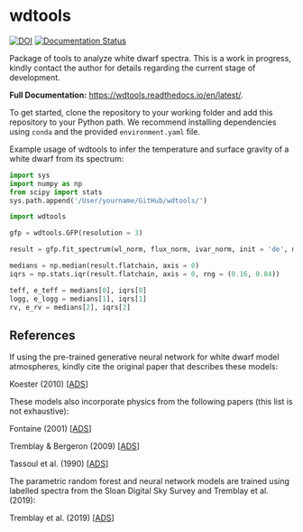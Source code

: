 # wdtools

[![DOI](https://zenodo.org/badge/DOI/10.5281/zenodo.3828007.svg)](https://doi.org/10.5281/zenodo.3828007)
[![Documentation Status](https://readthedocs.org/projects/wdtools/badge/?version=latest)](https://wdtools.readthedocs.io/en/latest/?badge=latest)

Package of tools to analyze white dwarf spectra. This is a work in progress, kindly contact the author for details regarding the current stage of development. 

**Full Documentation:** https://wdtools.readthedocs.io/en/latest/. 

To get started, clone the repository to your working folder and add this repository to your Python path. We recommend installing dependencies using ``conda`` and the provided ``environment.yaml`` file. 

Example usage of wdtools to infer the temperature and surface gravity of a white dwarf from its spectrum:

``` python
import sys
import numpy as np
from scipy import stats
sys.path.append('/User/yourname/GitHub/wdtools/')

import wdtools

gfp = wdtools.GFP(resolution = 3)

result = gfp.fit_spectrum(wl_norm, flux_norm, ivar_norm, init = 'de', make_plot = True)

medians = np.median(result.flatchain, axis = 0)
iqrs = np.stats.iqr(result.flatchain, axis = 0, rng = (0.16, 0.84))

teff, e_teff = medians[0], iqrs[0]
logg, e_logg = medians[1], iqrs[1]
rv, e_rv = medians[2], iqrs[2]
```

## References

If using the pre-trained generative neural network for white dwarf model atmospheres, kindly cite the original paper that describes these models: 

Koester (2010) [[ADS](https://ui.adsabs.harvard.edu/abs/2010MmSAI..81..921K/abstract)]

These models also incorporate physics from the following papers (this list is not exhaustive):

Fontaine (2001) [[ADS](https://ui.adsabs.harvard.edu/abs/2001PASP..113..409F/abstract)]

Tremblay & Bergeron (2009) [[ADS](https://ui.adsabs.harvard.edu/abs/2009ApJ...696.1755T/abstract)]

Tassoul et al. (1990) [[ADS](https://ui.adsabs.harvard.edu/abs/1990ApJS...72..335T/abstract)]

The parametric random forest and neural network models are trained using labelled spectra from the Sloan Digital Sky Survey and Tremblay et al. (2019):

Tremblay et al. (2019) [[ADS](https://ui.adsabs.harvard.edu/abs/2019MNRAS.482.5222T/abstract)]


